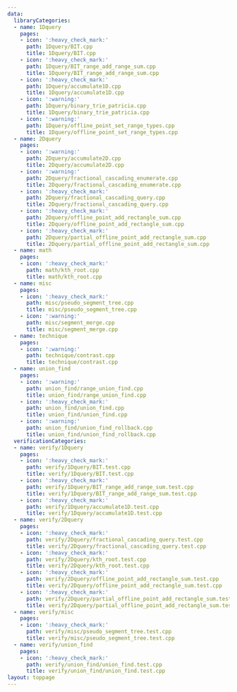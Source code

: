 ```yaml
---
data:
  libraryCategories:
  - name: 1Dquery
    pages:
    - icon: ':heavy_check_mark:'
      path: 1Dquery/BIT.cpp
      title: 1Dquery/BIT.cpp
    - icon: ':heavy_check_mark:'
      path: 1Dquery/BIT_range_add_range_sum.cpp
      title: 1Dquery/BIT_range_add_range_sum.cpp
    - icon: ':heavy_check_mark:'
      path: 1Dquery/accumulate1D.cpp
      title: 1Dquery/accumulate1D.cpp
    - icon: ':warning:'
      path: 1Dquery/binary_trie_patricia.cpp
      title: 1Dquery/binary_trie_patricia.cpp
    - icon: ':warning:'
      path: 1Dquery/offline_point_set_range_types.cpp
      title: 1Dquery/offline_point_set_range_types.cpp
  - name: 2Dquery
    pages:
    - icon: ':warning:'
      path: 2Dquery/accumulate2D.cpp
      title: 2Dquery/accumulate2D.cpp
    - icon: ':warning:'
      path: 2Dquery/fractional_cascading_enumerate.cpp
      title: 2Dquery/fractional_cascading_enumerate.cpp
    - icon: ':heavy_check_mark:'
      path: 2Dquery/fractional_cascading_query.cpp
      title: 2Dquery/fractional_cascading_query.cpp
    - icon: ':heavy_check_mark:'
      path: 2Dquery/offline_point_add_rectangle_sum.cpp
      title: 2Dquery/offline_point_add_rectangle_sum.cpp
    - icon: ':heavy_check_mark:'
      path: 2Dquery/partial_offline_point_add_rectangle_sum.cpp
      title: 2Dquery/partial_offline_point_add_rectangle_sum.cpp
  - name: math
    pages:
    - icon: ':heavy_check_mark:'
      path: math/kth_root.cpp
      title: math/kth_root.cpp
  - name: misc
    pages:
    - icon: ':heavy_check_mark:'
      path: misc/pseudo_segment_tree.cpp
      title: misc/pseudo_segment_tree.cpp
    - icon: ':warning:'
      path: misc/segment_merge.cpp
      title: misc/segment_merge.cpp
  - name: technique
    pages:
    - icon: ':warning:'
      path: technique/contrast.cpp
      title: technique/contrast.cpp
  - name: union_find
    pages:
    - icon: ':warning:'
      path: union_find/range_union_find.cpp
      title: union_find/range_union_find.cpp
    - icon: ':heavy_check_mark:'
      path: union_find/union_find.cpp
      title: union_find/union_find.cpp
    - icon: ':warning:'
      path: union_find/union_find_rollback.cpp
      title: union_find/union_find_rollback.cpp
  verificationCategories:
  - name: verify/1Dquery
    pages:
    - icon: ':heavy_check_mark:'
      path: verify/1Dquery/BIT.test.cpp
      title: verify/1Dquery/BIT.test.cpp
    - icon: ':heavy_check_mark:'
      path: verify/1Dquery/BIT_range_add_range_sum.test.cpp
      title: verify/1Dquery/BIT_range_add_range_sum.test.cpp
    - icon: ':heavy_check_mark:'
      path: verify/1Dquery/accumulate1D.test.cpp
      title: verify/1Dquery/accumulate1D.test.cpp
  - name: verify/2Dquery
    pages:
    - icon: ':heavy_check_mark:'
      path: verify/2Dquery/fractional_cascading_query.test.cpp
      title: verify/2Dquery/fractional_cascading_query.test.cpp
    - icon: ':heavy_check_mark:'
      path: verify/2Dquery/kth_root.test.cpp
      title: verify/2Dquery/kth_root.test.cpp
    - icon: ':heavy_check_mark:'
      path: verify/2Dquery/offline_point_add_rectangle_sum.test.cpp
      title: verify/2Dquery/offline_point_add_rectangle_sum.test.cpp
    - icon: ':heavy_check_mark:'
      path: verify/2Dquery/partial_offline_point_add_rectangle_sum.test.cpp
      title: verify/2Dquery/partial_offline_point_add_rectangle_sum.test.cpp
  - name: verify/misc
    pages:
    - icon: ':heavy_check_mark:'
      path: verify/misc/pseudo_segment_tree.test.cpp
      title: verify/misc/pseudo_segment_tree.test.cpp
  - name: verify/union_find
    pages:
    - icon: ':heavy_check_mark:'
      path: verify/union_find/union_find.test.cpp
      title: verify/union_find/union_find.test.cpp
layout: toppage
---
```


